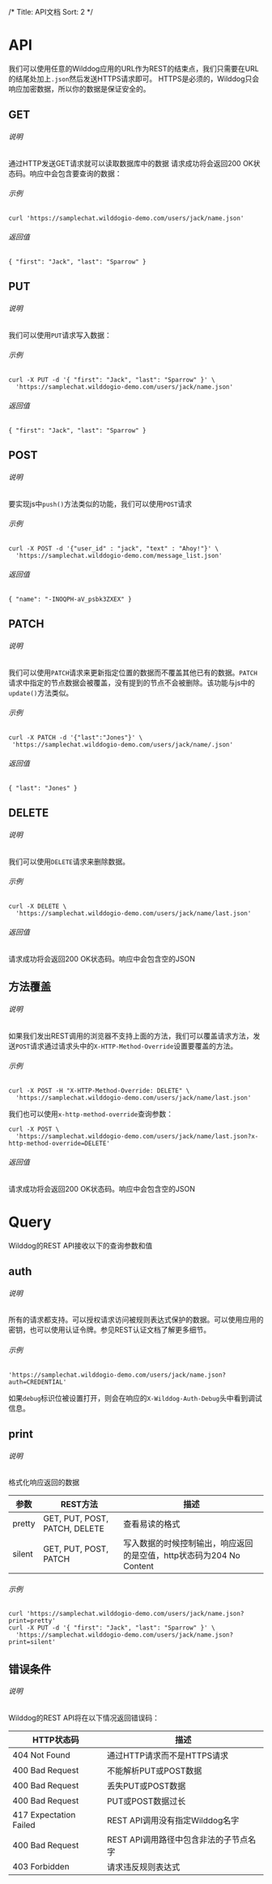 /*
Title: API文档
Sort: 2
*/

# API
我们可以使用任意的Wilddog应用的URL作为REST的结束点，我们只需要在URL的结尾处加上`.json`然后发送HTTPS请求即可。
HTTPS是必须的，Wilddog只会响应加密数据，所以你的数据是保证安全的。

## GET

###### 说明
通过HTTP发送GET请求就可以读取数据库中的数据
请求成功将会返回200 OK状态码。响应中会包含要查询的数据：

###### 示例
```
curl 'https://samplechat.wilddogio-demo.com/users/jack/name.json'
```
###### 返回值
```
{ "first": "Jack", "last": "Sparrow" }
```

## PUT

###### 说明
我们可以使用`PUT`请求写入数据：

###### 示例
```
curl -X PUT -d '{ "first": "Jack", "last": "Sparrow" }' \
  'https://samplechat.wilddogio-demo.com/users/jack/name.json'
```
###### 返回值
```
{ "first": "Jack", "last": "Sparrow" }
```


## POST

###### 说明
要实现js中`push()`方法类似的功能，我们可以使用`POST`请求

###### 示例
```
curl -X POST -d '{"user_id" : "jack", "text" : "Ahoy!"}' \
  'https://samplechat.wilddogio-demo.com/message_list.json'
```
###### 返回值
```
{ "name": "-INOQPH-aV_psbk3ZXEX" }
```


## PATCH

###### 说明
我们可以使用`PATCH`请求来更新指定位置的数据而不覆盖其他已有的数据。`PATCH`请求中指定的节点数据会被覆盖，没有提到的节点不会被删除。该功能与js中的`update()`方法类似。

###### 示例
```
curl -X PATCH -d '{"last":"Jones"}' \
 'https://samplechat.wilddogio-demo.com/users/jack/name/.json'
```
###### 返回值
```
{ "last": "Jones" }
```

## DELETE

###### 说明
我们可以使用`DELETE`请求来删除数据。

###### 示例
```
curl -X DELETE \
  'https://samplechat.wilddogio-demo.com/users/jack/name/last.json'
```
###### 返回值
请求成功将会返回200 OK状态码。响应中会包含空的JSON


## 方法覆盖

###### 说明
如果我们发出REST调用的浏览器不支持上面的方法，我们可以覆盖请求方法，发送`POST`请求通过请求头中的`X-HTTP-Method-Override`设置要覆盖的方法。

###### 示例
```
curl -X POST -H "X-HTTP-Method-Override: DELETE" \
  'https://samplechat.wilddogio-demo.com/users/jack/name/last.json'

```
我们也可以使用`x-http-method-override`查询参数：
```
curl -X POST \
  'https://samplechat.wilddogio-demo.com/users/jack/name/last.json?x-http-method-override=DELETE'
```
###### 返回值
请求成功将会返回200 OK状态码。响应中会包含空的JSON

# Query
Wilddog的REST API接收以下的查询参数和值

##  auth

###### 说明
所有的请求都支持。可以授权请求访问被规则表达式保护的数据。可以使用应用的密钥，也可以使用认证令牌。参见REST认证文档了解更多细节。

###### 示例
```
'https://samplechat.wilddogio-demo.com/users/jack/name.json?auth=CREDENTIAL'
```
如果`debug`标识位被设置打开，则会在响应的`X-Wilddog-Auth-Debug`头中看到调试信息。

##  print

###### 说明
格式化响应返回的数据

参数			|		REST方法		|		描述
----			|          ----			|        ----
pretty	|	GET, PUT, POST, PATCH, DELETE	|	查看易读的格式
silent	|	GET, PUT, POST, PATCH		|	写入数据的时候控制输出，响应返回的是空值，http状态码为204 No Content

###### 示例
```
curl 'https://samplechat.wilddogio-demo.com/users/jack/name.json?print=pretty'
curl -X PUT -d '{ "first": "Jack", "last": "Sparrow" }' \
  'https://samplechat.wilddogio-demo.com/users/jack/name.json?print=silent'
```

## 错误条件

###### 说明
Wilddog的REST API将在以下情况返回错误码：

HTTP状态码		|	描述
----     |      -----
404 Not Found		|	通过HTTP请求而不是HTTPS请求
400 Bad Request		|	不能解析PUT或POST数据
400 Bad Request		|	丢失PUT或POST数据
400 Bad Request		|	PUT或POST数据过长
417 Expectation Failed	|	REST API调用没有指定Wilddog名字
400 Bad Request		|	REST API调用路径中包含非法的子节点名字
403 Forbidden		|	请求违反规则表达式